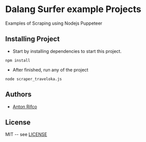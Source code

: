 # Dalang Surfer example Projects
Examples of Scraping using Nodejs Puppeteer

## Installing Project
* Start by installing dependencies to start this project.
```
npm install
```

* After finished, run any of the project
```
node scraper_traveloka.js
```

## Authors

* [Anton Rifco](https://github.com/antonrifco)

## License

MIT -- see [LICENSE](LICENSE)